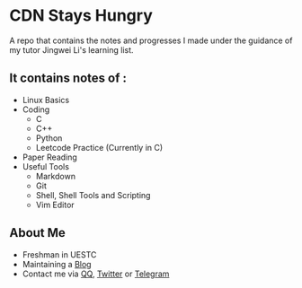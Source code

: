 # CDN Stays Hungry
A repo that contains the notes and progresses I made under the guidance of my tutor Jingwei Li's learning list.

## It contains notes of :

- Linux Basics
- Coding
  - C
  - C++
  - Python
  - Leetcode Practice (Currently in C)
- Paper Reading
- Useful Tools
  - Markdown
  - Git
  - Shell, Shell Tools and Scripting
  - Vim Editor

## About Me

- Freshman in UESTC
- Maintaining a [Blog](https://www.codeword.info)
- Contact me via [QQ](http://wpa.qq.com/msgrd?v=3&uin=1570915261&site=qq&menu=yes), [Twitter](https://twitter.com/codeword20) or [Telegram](https://t.me/codewords)
